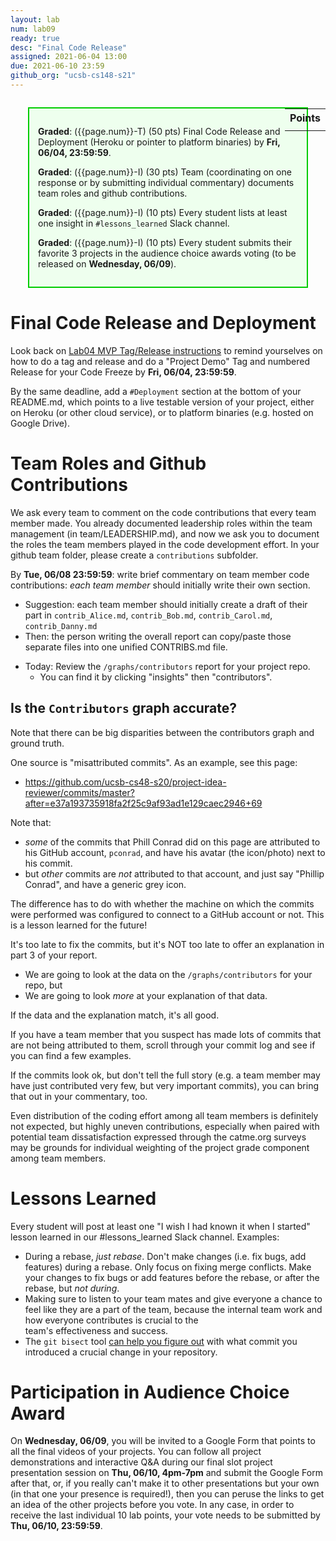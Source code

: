 ```yaml
---
layout: lab
num: lab09
ready: true
desc: "Final Code Release"
assigned: 2021-06-04 13:00
due: 2021-06-10 23:59
github_org: "ucsb-cs148-s21"
---
```


<style>
div.grade { margin: 2em; padding: 1em; border: 2px solid #0c0; background-color: #efe; }   
</style>

<div style="float:right; width: auto;">

<table style="margin-top:1em;">
<tr>
   <th>Points</th>
</tr>
<tr>
   <td class="pointCount"></td>
</tr>
</table>

</div>

<div class="grade" markdown="1">

**Graded**: ({{page.num}}-T) (50 pts) Final Code Release and Deployment (Heroku or pointer to platform binaries) by **Fri, 06/04, 23:59:59**.

**Graded**: ({{page.num}}-I) (30 pts) Team (coordinating on one response or by submitting individual commentary) documents team roles and github contributions.

**Graded**: ({{page.num}}-I) (10 pts) Every student lists at least one insight in `#lessons_learned` Slack channel. 

**Graded**: ({{page.num}}-I) (10 pts) Every student submits their favorite 3 projects in the audience choice awards voting (to be released on **Wednesday, 06/09**). 

</div>


# Final Code Release and Deployment

Look back on [Lab04 MVP Tag/Release instructions](https://ucsb-cs148.github.io/s21/lab/lab04/) to remind yourselves on how to do a tag and release and do a "Project Demo" Tag and numbered Release for your Code Freeze by **Fri, 06/04, 23:59:59**.

By the same deadline, add a `#Deployment` section at the bottom of your README.md, which points to a live testable version of your project, either on Heroku (or other cloud service), or to platform binaries (e.g. hosted on Google Drive). 

# Team Roles and Github Contributions

We ask every team to comment on the code contributions that every team member made. You already documented leadership roles within the team management (in team/LEADERSHIP.md), and now we ask you to document the roles the team members played in the code development effort. In your github team folder, please create a `contributions` subfolder. 

By **Tue, 06/08 23:59:59**: write brief commentary on team member code contributions: 
*each team member* should initially write their own section.    
  - Suggestion: each team member should initially create a draft of their part in `contrib_Alice.md`, `contrib_Bob.md`, `contrib_Carol.md`, `contrib_Danny.md`
  - Then: the person writing the overall report can copy/paste those separate files into one unified CONTRIBS.md file.
* Today: Review the `/graphs/contributors` report for your project repo.    
  - You can find it by clicking "insights" then "contributors".
  
## Is the `Contributors` graph accurate?

Note that there can be big disparities between the contributors graph and ground truth.

One source is "misattributed commits".  As an example, see this page:

* <https://github.com/ucsb-cs48-s20/project-idea-reviewer/commits/master?after=e37a193735918fa2f25c9af93ad1e129caec2946+69>

Note that:
* *some* of the commits that Phill Conrad did on this page are attributed to his GitHub account, `pconrad`, and have his avatar (the icon/photo) next to his commit.
* but *other* commits are *not* attributed to that account, and just say "Phillip Conrad", and have a generic grey icon.

The difference has to do with whether the machine on which the commits were performed was configured to connect to a GitHub account or not. This is a lesson learned for the future!  

It's too late to fix the commits, but it's NOT too late to offer an explanation in part 3 of your report.
* We are going to look at the data on the `/graphs/contributors` for your repo, but
* We are going to look *more* at your explanation of that data.

If the data and the explanation match, it's all good.

If you have a team member that you suspect has made lots of commits that are not being attributed to them, 
scroll through your commit log and see if you can find a few examples.

If the commits look ok, but don't tell the full story (e.g. a team member may have just contributed very few, but very important commits), you can bring that out in your commentary, too. 

Even distribution of the coding effort among all team members is definitely not expected, but highly uneven contributions, especially when paired with potential team dissatisfaction expressed through the catme.org surveys may be grounds for individual weighting of the project grade component among team members.   


# Lessons Learned 

Every student will post at least one "I wish I had known it when I started" lesson learned in our #lessons_learned Slack channel. 
Examples: 
* During a rebase, *just rebase*.  Don't make changes (i.e. fix bugs, add features) during a rebase.  Only focus on 
  fixing merge conflicts.    Make your changes to fix bugs or add features before the rebase, or after the rebase,
  but *not during*.
* Making sure to listen to your team mates and give everyone a chance to feel like they are a part of the team, because the internal team work and how everyone contributes is crucial to the   
  team's effectiveness and success. 
* The `git bisect` tool [can help you figure out](https://git-scm.com/docs/git-bisect) with what commit you introduced a crucial change in your repository. 


# Participation in Audience Choice Award

On **Wednesday, 06/09**, you will be invited to a Google Form that points to all the final videos of your projects. You can follow all project demonstrations and interactive Q&A during our final slot project presentation session on **Thu, 06/10, 4pm-7pm** and submit the Google Form after that, or, if you really can't make it to other presentations but your own (in that one your presence is required!), then you can peruse the links to get an idea of the other projects before you vote. In any case, in order to receive the last individual 10 lab points, your vote needs to be submitted by **Thu, 06/10, 23:59:59**.  